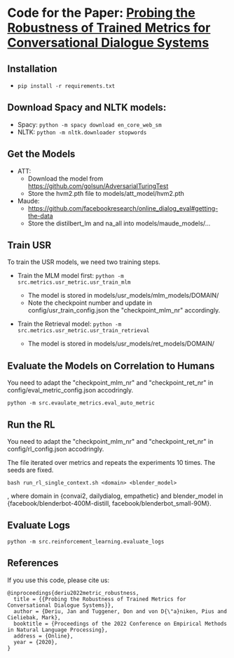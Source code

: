 # Code for the Paper: [Probing the Robustness of Trained Metrics for Conversational Dialogue Systems](https://arxiv.org/abs/2202.13887)

## Installation

- `pip install -r requirements.txt`

## Download Spacy and NLTK models:

- Spacy: `python -m spacy download en_core_web_sm`
- NLTK: `python -m nltk.downloader stopwords`

## Get the Models

- ATT: 
  - Download the model from https://github.com/golsun/AdversarialTuringTest
  - Store the hvm2.pth file to models/att_model/hvm2.pth
- Maude: 
  - https://github.com/facebookresearch/online_dialog_eval#getting-the-data
  - Store the distilbert_lm and na_all into models/maude_models/... 
    

## Train USR

To train the USR models, we need two training steps.

- Train the MLM model first: `python -m src.metrics.usr_metric.usr_train_mlm` 
  - The model is stored in models/usr_models/mlm_models/DOMAIN/
  - Note the checkpoint number and update in config/usr_train_config.json the "checkpoint_mlm_nr" accordingly.
    
- Train the Retrieval model: `python -m src.metrics.usr_metric.usr_train_retrieval` 
   - The model is stored in models/usr_models/ret_models/DOMAIN/
    
## Evaluate the Models on Correlation to Humans
You need to adapt the "checkpoint_mlm_nr" and "checkpoint_ret_nr" in config/eval_metric_config.json accodringly. 

`python -m src.evaulate_metrics.eval_auto_metric` 

## Run the RL 

You need to adapt the "checkpoint_mlm_nr" and "checkpoint_ret_nr" in config/rl_config.json accodringly. 

The file iterated over metrics and repeats the experiments 10 times. The seeds are fixed.

`bash run_rl_single_context.sh <domain> <blender_model>`

, where domain in {convai2, dailydialog, empathetic} and blender_model in {facebook/blenderbot-400M-distill, facebook/blenderbot_small-90M}.


## Evaluate Logs

`python -m src.reinforcement_learning.evaluate_logs` 


## References
If you use this code, please cite us:

```
@inproceedings{deriu2022metric_robustness,
  title = {{Probing the Robustness of Trained Metrics for Conversational Dialogue Systems}},
  author = {Deriu, Jan and Tuggener, Don and von D{\"a}niken, Pius and Cieliebak, Mark},
  booktitle = {Proceedings of the 2022 Conference on Empirical Methods in Natural Language Processing},
  address = {Online},
  year = {2020},
}


